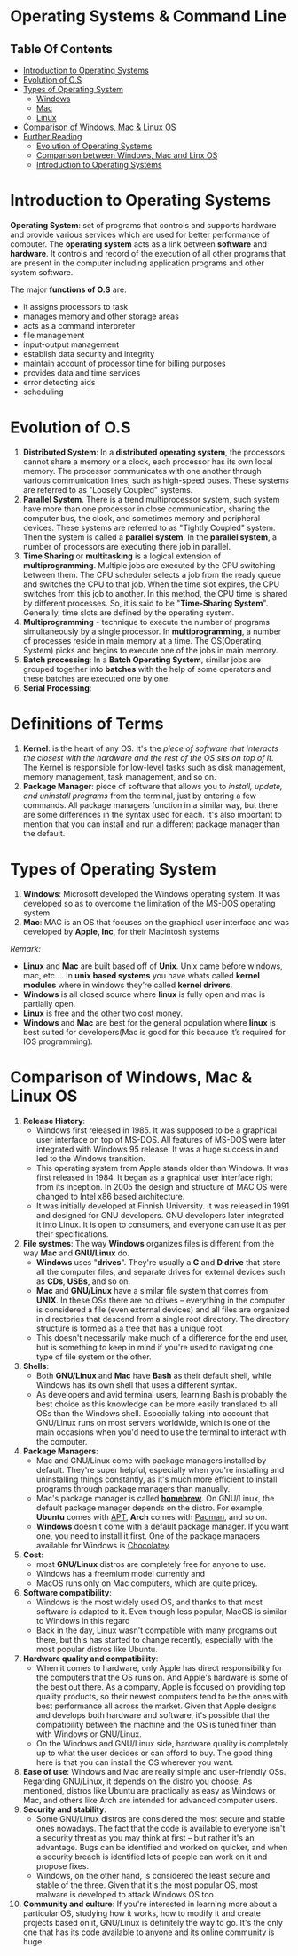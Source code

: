 # Operating Systems & Command Line

## Table Of Contents
- [Introduction to Operating Systems](#Introduction-to-Operating-Systems)
- [Evolution of O.S](#Evolution-of-O.S)
- [Types of Operating System](#Types-of-Operating-System)
   - [Windows]()
   - [Mac]()
   - [Linux](https://github.com/nyangweso-rodgers/Computer_Science_Concepts/tree/master/Operating_Systems_and_Command_Line/Linux)
- [Comparison of Windows, Mac & Linux OS](#Comparison-of-Windows,-Mac-&-Linux-OS)
- [Further Reading]()
    - [Evolution of Operating Systems](https://www.notesjam.com/2017/09/evolution-of-operating-system.html)
    - [Comparison between Windows, Mac and Linx OS](https://www.educba.com/linux-vs-mac-vs-windows/)
    - [Introduction to Operating Systems](https://www.freecodecamp.org/news/an-introduction-to-operating-systems/)

# Introduction to Operating Systems
__Operating System__: set of programs that controls and supports hardware and provide various services which are used for better performance of computer. The __operating system__ acts as a link between __software__ and __hardware__. It controls and record of the execution of all other programs that are present in the computer including application programs and other system software. 

The major __functions of O.S__ are:
- it assigns processors to task
- manages memory and other storage areas
- acts as a command interpreter
- file management
- input-output management
- establish data security and integrity
- maintain account of processor time for billing purposes
- provides data and time services
- error detecting aids
- scheduling

# Evolution of O.S
1. __Distributed System__: In a __distributed operating system__, the processors cannot share a memory or a clock, each processor has its own local memory. The processor communicates with one another through various communication lines, such as high-speed buses. These systems are referred to as "Loosely Coupled" systems.
2. __Parallel System__. There is a trend multiprocessor system, such system have more than one processor in close communication, sharing the computer bus, the clock, and sometimes memory and peripheral devices. These systems are referred to as "Tightly Coupled" system. Then the system is called a __parallel system__. In the __parallel system__, a number of processors are executing there job in parallel.
3. __Time Sharing__ or __multitasking__ is a logical extension of __multiprogramming__. Multiple jobs are executed by the CPU switching between them. The CPU scheduler selects a job from the ready queue and switches the CPU to that job. When the time slot expires, the CPU switches from this job to another. In this method, the CPU time is shared by different processes. So, it is said to be "__Time-Sharing System__". Generally, time slots are defined by the operating system.
4. __Multiprogramming__ - technique to execute the number of programs simultaneously by a single processor.  In __multiprogramming__, a number of processes reside in main memory at a time. The OS(Operating System) picks and begins to execute one of the jobs in main memory. 
5. __Batch processing__: In a __Batch Operating System__, similar jobs are grouped together into __batches__ with the help of some operators and these batches are executed one by one.
6. __Serial Processing__:

# Definitions of Terms
1. __Kernel__: is the heart of any OS. It's the _piece of software that interacts the closest with the hardware and the rest of the OS sits on top of it_. The Kernel is responsible for low-level tasks such as disk management, memory management, task management, and so on.
2. __Package Manager__: piece of software that allows you to _install, update, and uninstall programs_ from the terminal, just by entering a few commands. All package managers function in a similar way, but there are some differences in the syntax used for each. It's also important to mention that you can install and run a different package manager than the default.

# Types of Operating System
1. __Windows__: Microsoft developed the Windows operating system. It was developed so as to overcome the limitation of the MS-DOS operating system.
2. __Mac__: MAC is an OS that focuses on the graphical user interface and was developed by __Apple, Inc__, for their Macintosh systems

_Remark:_
* __Linux__ and __Mac__ are built based off of __Unix__. Unix came before windows, mac, etc…. In __unix based systems__ you have whats called __kernel modules__ where in windows they’re called __kernel drivers__.
* __Windows__ is all closed source where __linux__ is fully open and mac is partially open.
* __Linux__ is free and the other two cost money.
* __Windows__ and __Mac__ are best for the general population where __linux__ is best suited for developers(Mac is good for this because it’s required for IOS programming).

# Comparison of Windows, Mac & Linux OS
1. __Release History__:
   - Windows first released in 1985. It was supposed to be a graphical user interface on top of MS-DOS. All features of MS-DOS were later integrated with Windows 95 release. It was a huge success in and led to the Windows transition.
   - This operating system from Apple stands older than Windows. It was first released in 1984. It began as a graphical user interface right from its inception. In 2005 the design and structure of MAC OS were changed to Intel x86 based architecture.
   - It was initially developed at Finnish University. It was released in 1991 and designed for GNU developers. GNU developers later integrated it into Linux. It is open to consumers, and everyone can use it as per their specifications.
2. __File systmes__: The way __Windows__ organizes files is different from the way __Mac__ and __GNU/Linux__ do. 
   - __Windows__ uses "__drives__". They're usually a __C__ and __D drive__ that store all the computer files, and separate drives for external devices such as __CDs__, __USBs__, and so on.
   - __Mac__ and __GNU/Linux__ have a similar file system that comes from __UNIX__. In these OSs there are no drives – everything in the computer is considered a file (even external devices) and all files are organized in directories that descend from a single root directory. The directory structure is formed as a tree that has a unique root.
   - This doesn't necessarily make much of a difference for the end user, but is something to keep in mind if you're used to navigating one type of file system or the other.
3. __Shells__: 
   - Both __GNU/Linux__ and __Mac__ have __Bash__ as their default shell, while Windows has its own shell that uses a different syntax. 
   - As developers and avid terminal users, learning Bash is probably the best choice as this knowledge can be more easily translated to all OSs than the Windows shell. Especially taking into account that GNU/Linux runs on most servers worldwide, which is one of the main occasions when you'd need to use the terminal to interact with the computer.
4. __Package Managers__: 
   - Mac and GNU/Linux come with package managers installed by default. They're super helpful, especially when you're installing and uninstalling things constantly, as it's much more efficient to install programs through package managers than manually. 
   - Mac's package manager is called __[homebrew](https://brew.sh/)__. On GNU/Linux, the default package manager depends on the distro. For example, __Ubuntu__ comes with [APT](https://ubuntu.com/server/docs/package-management), __Arch__ comes with [Pacman](https://wiki.archlinux.org/title/pacman), and so on.
   - __Windows__ doesn't come with a default package manager. If you want one, you need to install it first. One of the package managers available for Windows is [Chocolatey](https://docs.chocolatey.org/en-us/).
5. __Cost__:
   - most __GNU/Linux__ distros are completely free for anyone to use. 
   - Windows has a freemium model currently and 
   - MacOS runs only on Mac computers, which are quite pricey.
6. __Software compatibility__:
   - Windows is the most widely used OS, and thanks to that most software is adapted to it. Even though less popular, MacOS is similar to Windows in this regard
   - Back in the day, Linux wasn't compatible with many programs out there, but this has started to change recently, especially with the most popular distros like Ubuntu.
7. __Hardware quality and compatibility__:
   - When it comes to hardware, only Apple has direct responsibility for the computers that the OS runs on. And Apple's hardware is some of the best out there. As a company, Apple is focused on providing top quality products, so their newest computers tend to be the ones with best performance all across the market. Given that Apple designs and develops both hardware and software, it's possible that the compatibility between the machine and the OS is tuned finer than with Windows or GNU/Linux.
   - On the Windows and GNU/Linux side, hardware quality is completely up to what the user decides or can afford to buy. The good thing here is that you can install the OS wherever you want.
8. __Ease of use__: Windows and Mac are really simple and user-friendly OSs. Regarding GNU/Linux, it depends on the distro you choose. As mentioned, distros like Ubuntu are practically as easy as Windows or Mac, and others like Arch are intended for advanced computer users.
9. __Security and stability__: 
   - Some GNU/Linux distros are considered the most secure and stable ones nowadays. The fact that the code is available to everyone isn't a security threat as you may think at first – but rather it's an advantage. Bugs can be identified and worked on quicker, and when a security breach is identified lots of people can work on it and propose fixes.
   - Windows, on the other hand, is considered the least secure and stable of the three. Given that it's the most popular OS, most malware is developed to attack Windows OS too.
10. __Community and culture__: If you're interested in learning more about a particular OS, studying how it works, how to modify it and create projects based on it, GNU/Linux is definitely the way to go. It's the only one that has its code available to anyone and its online community is huge.
